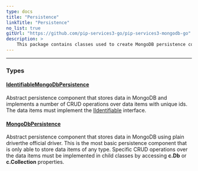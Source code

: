 ```yaml
---
type: docs
title: "Persistence"
linkTitle: "Persistence"
no_list: true
gitUrl: "https://github.com/pip-services3-go/pip-services3-mongodb-go"
description: >
    This package contains classes used to create MongoDB persistence components.
---
```

---

<div class="module-body"> 

### Types

#### [IdentifiableMongoDbPersistence](identifiable_mongodb_persistence)
Abstract persistence component that stores data in MongoDB
and implements a number of CRUD operations over data items with unique ids.
The data items must implement the [IIdentifiable](../../commons/data/iidentifiable) interface.

#### [MongoDbPersistence](mongodb_persistence)
Abstract persistence component that stores data in MongoDB using plain driverthe official driver.
This is the most basic persistence component that is only
able to store data items of any type. Specific CRUD operations
over the data items must be implemented in child classes by
accessing **c.Db** or **c.Collection** properties.

</div>
